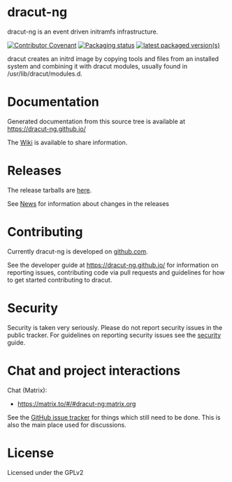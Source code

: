 # dracut-ng

dracut-ng is an event driven initramfs infrastructure.

[![Contributor Covenant](https://img.shields.io/badge/Contributor%20Covenant-v2.0%20adopted-ff69b4.svg)](https://dracut-ng.github.io/dracut-ng/developer/code_of_conduct.html)
[![Packaging status](https://repology.org/badge/tiny-repos/dracut.svg)](https://repology.org/project/dracut/versions)
[![latest packaged version(s)](https://repology.org/badge/latest-versions/dracut.svg)](https://repology.org/project/dracut/versions)

dracut creates an initrd image by copying tools and files from an installed
system and combining it with dracut modules, usually found in
/usr/lib/dracut/modules.d.

# Documentation

Generated documentation from this source tree is available at
https://dracut-ng.github.io/

The [Wiki](https://github.com/dracut-ng/dracut-ng/wiki) is available to share
information.

# Releases

The release tarballs are [here](https://github.com/dracut-ng/dracut-ng/releases).

See [News](NEWS.md) for information about changes in the releases

# Contributing

Currently dracut-ng is developed on [github.com](https://github.com/dracut-ng/dracut-ng).

See the developer guide at https://dracut-ng.github.io/ for information on
reporting issues, contributing code via pull requests and guidelines for how to
get started contributing to dracut.

# Security

Security is taken very seriously.  Please do not report security issues in the
public tracker.  For guidelines on reporting security issues see the
[security](https://dracut-ng.github.io/dracut-ng/developer/security.html) guide.

# Chat and project interactions

Chat (Matrix):
 - https://matrix.to/#/#dracut-ng:matrix.org

See the [GitHub issue tracker](https://github.com/dracut-ng/dracut-ng/issues) for
things which still need to be done. This is also the main place used for
discussions.

# License

Licensed under the GPLv2
